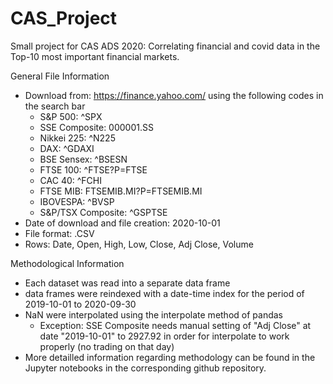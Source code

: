 # CAS_Project

Small project for CAS ADS 2020: Correlating financial and covid data in the Top-10 most important financial markets.

General File Information

- Download from: https://finance.yahoo.com/ using the following codes in the search bar
	- S&P 500: ^SPX
	- SSE Composite: 000001.SS
	- Nikkei 225: ^N225
	- DAX: ^GDAXI
	- BSE Sensex: ^BSESN
	- FTSE 100: ^FTSE?P=FTSE
	- CAC 40: ^FCHI
	- FTSE MIB: FTSEMIB.MI?P=FTSEMIB.MI
	- IBOVESPA: ^BVSP
	- S&P/TSX Composite: ^GSPTSE
- Date of download and file creation: 2020-10-01
- File format: .CSV
- Rows: Date, Open, High, Low, Close, Adj Close, Volume


Methodological Information

- Each dataset was read into a separate data frame
- data frames were reindexed with a date-time index for the period of 2019-10-01 to 2020-09-30
- NaN were interpolated using the interpolate method of pandas
	- Exception: SSE Composite needs manual setting of "Adj Close" at date "2019-10-01" to 2927.92	 in order for interpolate to work properly (no trading on that day)
- More detailled information regarding methodology can be found in the Jupyter notebooks in the corresponding github repository.
